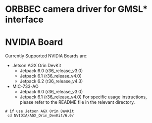 # ORBBEC camera driver for GMSL* interface

# NVIDIA Board

Currently Supported NVIDIA Boards are:

- Jetson AGX Orin DevKit
  - Jetpack 6.0 (r36_release_v3.0)
  - Jetpack 6.1 (r36_release_v4.0)
  - Jetpack 6.2 (r36_release_v4.3)
- MIC-733-AO
  - Jetpack 6.0 (r36_release_v3.0)
  - Jetpack 6.1 (r36_release_v4.0)
For specific usage instructions, please refer to the README file in the relevant directory. 

```
# if use Jetson AGX Orin DevKit
 cd NVIDIA/AGX_Orin_DevKit/6.0/
```
